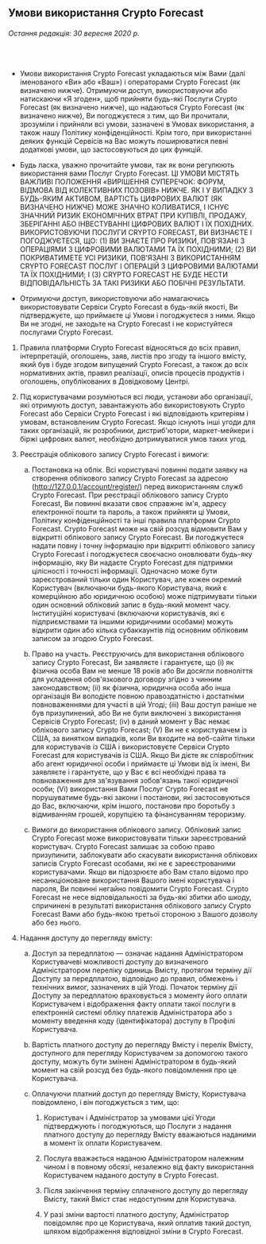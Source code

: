 <div class="text-justify">
	<div class="row">
		<h2 class="mx-auto">Умови використання Crypto Forecast</h2>
	</div>
	<div class="row">
		<h6 class="mx-auto">Остання редакція: 30 вересня 2020 р.</h6>
	</div>
	<br>
	<div class="row col-sm-8 mx-auto">
		<ul class="list-unstyled">
			<li>
				<p>Умови використання Crypto Forecast укладаються між Вами (далі іменованого «Ви» або «Ваш») і операторами Crypto Forecast (як визначено нижче). Отримуючи доступ, використовуючи або натискаючи «Я згоден», щоб прийняти будь-які Послуги Crypto Forecast (як визначено нижче), що надаються Crypto Forecast (як визначено нижче), Ви погоджуєтеся з тим, що Ви прочитали, зрозуміли і прийняли всі умови, зазначені в Умовах використання, а також нашу Політику конфіденційності. Крім того, при використанні деяких функцій Сервісів на Вас можуть поширюватися певні додаткові умови, що застосовуються до цих функцій.</p>
			</li>
			<li>
				<p>Будь ласка, уважно прочитайте умови, так як вони регулюють використання вами Послуг Crypto Forecast. ЦІ УМОВИ МІСТЯТЬ ВАЖЛИВІ ПОЛОЖЕННЯ «ВИРІШЕННЯ СУПЕРЕЧОК: ФОРУМ, ВІДМОВА ВІД КОЛЕКТИВНИХ ПОЗОВІВ» НИЖЧЕ. ЯК І У ВИПАДКУ З БУДЬ-ЯКИМ АКТИВОМ, ВАРТІСТЬ ЦИФРОВИХ ВАЛЮТ (ЯК ВИЗНАЧЕНО НИЖЧЕ) МОЖЕ ЗНАЧНО КОЛИВАТИСЯ, І ІСНУЄ ЗНАЧНИЙ РИЗИК ЕКОНОМІЧНИХ ВТРАТ ПРИ КУПІВЛІ, ПРОДАЖУ, ЗБЕРІГАННІ АБО ІНВЕСТУВАННІ ЦИФРОВИХ ВАЛЮТ І ЇХ ПОХІДНИХ. ВИКОРИСТОВУЮЧИ ПОСЛУГИ CRYPTO FORECAST, ВИ ВИЗНАЄТЕ І ПОГОДЖУЄТЕСЯ, ЩО: (1) ВИ ЗНАЄТЕ ПРО РИЗИКИ, ПОВ'ЯЗАНІ З ОПЕРАЦІЯМИ З ЦИФРОВИМИ ВАЛЮТАМИ ТА ЇХ ПОХІДНИМИ; (2) ВИ ПОКРИВАТИМЕТЕ УСІ РИЗИКИ, ПОВ'ЯЗАНІ З ВИКОРИСТАННЯМ CRYPTO FORECAST ПОСЛУГ І ОПЕРАЦІЙ З ЦИФРОВИМИ ВАЛЮТАМИ ТА ЇХ ПОХІДНИМИ; І (3) CRYPTO FORECAST НЕ БУДЕ НЕСТИ ВІДПОВІДАЛЬНІСТЬ ЗА ТАКІ РИЗИКИ АБО ПОБІЧНІ РЕЗУЛЬТАТИ.</p>
			</li>
			<li>
				<p>Отримуючи доступ, використовуючи або намагаючись використовувати Сервіси Crypto Forecast в будь-якій якості, Ви підтверджуєте, що приймаєте ці Умови і погоджуєтеся з ними. Якщо Ви не згодні, не заходьте на Crypto Forecast і не користуйтеся послугами Crypto Forecast.</p>
			</li>
		</ul>
		<ol type="1">
			<li>
				<p>Правила платформи Crypto Forecast відносяться до всіх правил, інтерпретацій, оголошень, заяв, листів про згоду та іншого вмісту, який був і буде згодом випущений Crypto Forecast, а також до всіх нормативних актів, правил реалізації, описів процесів продуктів і оголошень, опублікованих в Довідковому Центрі.</p>
			</li>
			<li>
				<p>Під користувачами розуміються всі люди, установи або організації, які отримують доступ, завантажують або використовують Crypto Forecast або Сервіси Crypto Forecast і які відповідають критеріям і умовам, встановленим Crypto Forecast. Якщо існують інші угоди для таких організацій, як розробники, дистриб'ютори, маркет-мейкери і біржі цифрових валют, необхідно дотримуватися умов таких угод.</p>
			</li>
			<li>
				<p>Реєстрація облікового запису Crypto Forecast і вимоги:</p>
				<ol type="a">
					<li>
						<p>
							Постановка на облік. Всі користувачі повинні подати заявку на створення облікового запису Crypto Forecast за адресою
							(<a href="http://127.0.0.1/account/register/" target="_blank">http://127.0.0.1/account/register/</a>)
							перед використанням служб Crypto Forecast. При реєстрації облікового запису Crypto Forecast, Ви повинні вказати своє справжнє ім'я, адресу електронної пошти та пароль, а також прийняти ці Умови, Політику конфіденційності та інші правила платформи Crypto Forecast. Crypto Forecast може на свій розсуд відмовити Вам у відкритті облікового запису Crypto Forecast. Ви погоджуєтеся надати повну і точну інформацію при відкритті облікового запису Crypto Forecast і погоджуєтеся своєчасно оновлювати будь-яку інформацію, яку Ви надаєте Crypto Forecast для підтримки цілісності і точності інформації. Одночасно може бути зареєстрований тільки один Користувач, але кожен окремий Користувач (включаючи будь-якого Користувача, який є комерційною або юридичною особою) може підтримувати тільки один основний обліковий запис в будь-який момент часу. Інституційні користувачі (включаючи користувачів, які є підприємствами та іншими юридичними особами) можуть відкрити один або кілька субаккаунтів під основним обліковим записом за згодою Crypto Forecast.
						</p>
					</li>
					<li>
						<p>Право на участь. Реєструючись для використання облікового запису Crypto Forecast, Ви заявляєте і гарантуєте, що (i) як фізична особа Вам не менше 18 років або Ви досягли повноліття для укладення обов'язкового договору згідно з чинним законодавством; (іi) як фізична, юридична особа або інша організація Ви володієте повною правоздатністю і достатніми повноваженнями для участі в цій Угоді; (іii) Ваш доступ раніше не був призупинений, або Ви не були виключені з використання Сервісів Crypto Forecast; (іv) в даний момент у Вас немає облікового запису Crypto Forecast; (V) Ви не є користувачем із США, за винятком випадків, коли Ви входите на веб-сайти тільки для користувачів із США і використовуєте Сервіси Crypto Forecast для користувачів із США. Якщо Ви дієте як співробітник або агент юридичної особи і приймаєте ці Умови від їх імені, Ви заявляєте і гарантуєте, що у Вас є всі необхідні права та повноваження для зв'язування зобов'язань такої юридичної особи; (Vi) використання Вами Послуг Crypto Forecast не порушуватиме будь-які закони і постанови, які застосовуються до Вас, включаючи, крім іншого, постанови про боротьбу з відмиванням грошей, корупцією та фінансуванням тероризму.</p>
					</li>
					<li>
						<p>Вимоги до використання облікового запису. Обліковий запис Crypto Forecast може використовувати тільки зареєстрований користувач. Crypto Forecast залишає за собою право призупинити, заблокувати або скасувати використання облікових записів Crypto Forecast особами, які не є зареєстрованими користувачами. Якщо ви підозрюєте або Вам стало відомо про несанкціоноване використання Вашого імені користувача і пароля, Ви повинні негайно повідомити Crypto Forecast. Crypto Forecast не несе відповідальності за будь-які збитки або шкоду, спричинені в результаті використання облікового запису Crypto Forecast Вами або будь-якою третьої стороною з Вашого дозволу або без нього.</p>
					</li>
				</ol>
			</li>
			<li>
				<p>Надання доступу до перегляду вмісту:</p>
				<ol type="a">
					<li>
						<p>Доступ за передплатою — означає надання Адміністратором Користувачеві можливості доступу до визначеного Адміністратором переліку одиниць Вмісту, протягом терміну дії Доступу за передплатою, відповідно до правил, обмежень і технічних вимог, зазначених в цій Угоді. Початок терміну дії Доступу за передплатою враховується з моменту його оплати Користувачем і відображення факту оплати такої послуги в електронній системі обліку платежів Адміністратора або з моменту введення коду (ідентифікатора) доступу в Профілі Користувача.</p>
					</li>
					<li>
						<p>Вартість платного доступу до перегляду Вмісту і перелік Вмісту, доступного для перегляду Користувачем за допомогою такого доступу, можуть бути змінені Адміністратором в будь-який момент на свій розсуд без будь-якого повідомлення про це Користувача.</p>
					</li>
					<li>
						<p>Оплачуючи платний доступ до перегляду Вмісту, Користувача повідомлено, і він погоджується з тим, що:</p>
						<ol type="1">
							<li>
								<p>Користувач і Адміністратор за умовами цієї Угоди підтверджують і погоджуються, що Послуги з надання платного доступу до перегляду Вмісту вважаються наданими в момент їх оплати Користувачем.</p>
							</li>
							<li>
								<p>Послуга вважається наданою Адміністратором належним чином і в повному обсязі, незалежно від факту використання Користувачем наданого доступу в Crypto Forecast.</p>
							</li>
							<li>
								<p>Після закінчення терміну сплаченого доступу до перегляду Вмісту, такий Вміст стає недоступним для Користувача.</p>
							</li>
							<li>
								<p>У разі зміни вартості платного доступу, Адміністратор повідомляє про це Користувача, який оплатив такий доступ, шляхом відображення відповідної зміни в Crypto Forecast.</p>
							</li>
						</ol>
					</li>
				</ol>
			</li>
		</ol>
	</div>
</div>
